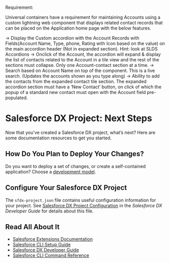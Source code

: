 Requirement:

Universal containers have a requirement for maintaining Accounts using a custom lightning web component that displays related contact records that can be placed on the Application home page with the below features. 

-> Display the Custom accordion with the Account Records with Fields(Account Name, Type, phone, Rating with Icon based on the value) on the main accordion header (Not in expanded section). Hint: look at SLDS Accordions
-> Onclick of the Account, the accordion will expand & display the list of contacts related to the Account in a tile view and the rest of the sections must collapse. Only one Account-contact section at a time. 
-> Search based on Account Name on top of the component. This is a live search. (Updates the accounts shown as you type along) 
-> Ability to add the contacts from the expanded contact tile section. The expanded accordion section must have a ‘New Contact’ button, on click of which the popup of a standard new contact must open with the Account field pre-populated.

# Salesforce DX Project: Next Steps

Now that you’ve created a Salesforce DX project, what’s next? Here are some documentation resources to get you started.

## How Do You Plan to Deploy Your Changes?

Do you want to deploy a set of changes, or create a self-contained application? Choose a [development model](https://developer.salesforce.com/tools/vscode/en/user-guide/development-models).

## Configure Your Salesforce DX Project

The `sfdx-project.json` file contains useful configuration information for your project. See [Salesforce DX Project Configuration](https://developer.salesforce.com/docs/atlas.en-us.sfdx_dev.meta/sfdx_dev/sfdx_dev_ws_config.htm) in the _Salesforce DX Developer Guide_ for details about this file.

## Read All About It

- [Salesforce Extensions Documentation](https://developer.salesforce.com/tools/vscode/)
- [Salesforce CLI Setup Guide](https://developer.salesforce.com/docs/atlas.en-us.sfdx_setup.meta/sfdx_setup/sfdx_setup_intro.htm)
- [Salesforce DX Developer Guide](https://developer.salesforce.com/docs/atlas.en-us.sfdx_dev.meta/sfdx_dev/sfdx_dev_intro.htm)
- [Salesforce CLI Command Reference](https://developer.salesforce.com/docs/atlas.en-us.sfdx_cli_reference.meta/sfdx_cli_reference/cli_reference.htm)
